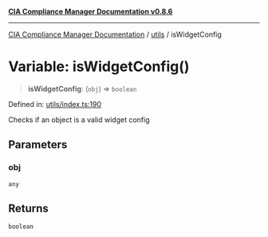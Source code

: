 [**CIA Compliance Manager Documentation v0.8.6**](../../README.md)

***

[CIA Compliance Manager Documentation](../../modules.md) / [utils](../README.md) / isWidgetConfig

# Variable: isWidgetConfig()

> **isWidgetConfig**: (`obj`) => `boolean`

Defined in: [utils/index.ts:190](https://github.com/Hack23/cia-compliance-manager/blob/050a250237d6f621490781dbdf95155919f35aed/src/utils/index.ts#L190)

Checks if an object is a valid widget config

## Parameters

### obj

`any`

## Returns

`boolean`
